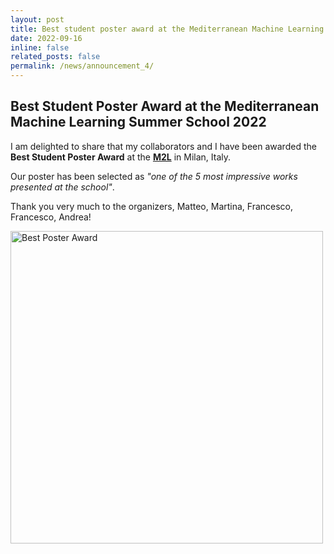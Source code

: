 ```yaml
---
layout: post
title: Best student poster award at the Mediterranean Machine Learning Summer School
date: 2022-09-16
inline: false
related_posts: false
permalink: /news/announcement_4/
---
```


## Best Student Poster Award at the Mediterranean Machine Learning Summer School 2022

I am delighted to share that my collaborators and I have been awarded the **Best Student Poster Award** at the **[M2L](https://www.m2lschool.org/past-editions/m2l-2022-italy)** in Milan, Italy.

Our poster has been selected as _"one of the 5 most impressive works presented at the school"_.

Thank you very much to the organizers, Matteo, Martina, Francesco, Francesco, Andrea!



<img src="{{ site.baseurl }}/assets/img/2022_best_poster_award_M2L.png" alt="Best Poster Award" width="500">
